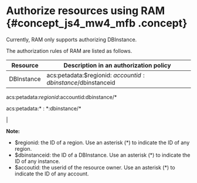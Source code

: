 # Authorize resources using RAM {#concept_js4_mw4_mfb .concept}

Currently, RAM only supports authorizing DBInstance.

The authorization rules of RAM are listed as follows.

|Resource|Description in an authorization policy|
|--------|--------------------------------------|
|DBInstance| acs:petadata:$regionid: $accountid:dbinstance/$dbinstanceid

 acs:petadata:$regionid:$accountid:dbinstance/\*

 acs:petadata:\* : \*:dbinstance/\*

 |

**Note:** 

-   $regionid: the ID of a region. Use an asterisk \(\*\) to indicate the ID of any region.
-   $dbinstanceid: the ID of a DBInstance. Use an asterisk \(\*\) to indicate the ID of any instance.
-   $accoutid: the userid of the resource owner. Use an asterisk \(\*\) to indicate the ID of any account.

